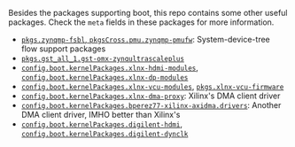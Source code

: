 Besides the packages supporting boot, this repo contains some other useful packages. Check the `meta` fields in these packages for more information.

* [`pkgs.zynqmp-fsbl`, `pkgsCross.pmu.zynqmp-pmufw`](./embeddedsw.nix): System-device-tree flow support packages
* [`pkgs.gst_all_1.gst-omx-zynqultrascaleplus`](./gst-omx.nix)
* [`config.boot.kernelPackages.xlnx-hdmi-modules`](./hdmi-modules.nix), [`config.boot.kernelPackages.xlnx-dp-modules`](./dp-modules.nix)
* [`config.boot.kernelPackages.xlnx-vcu-modules`](./vcu-modules.nix), [`pkgs.xlnx-vcu-firmware`](./vcu-firmware.nix)
* [`config.boot.kernelPackages.xlnx-dma-proxy`](./dma-proxy.nix): Xilinx's DMA client driver
* [`config.boot.kernelPackages.bperez77-xilinx-axidma.drivers`](./xilinx-axidma.nix): Another DMA client driver, IMHO better than Xilinx's
* [`config.boot.kernelPackages.digilent-hdmi`](./digilent-hdmi.nix), [`config.boot.kernelPackages.digilent-dynclk`](./digilent-dynclk.nix)
